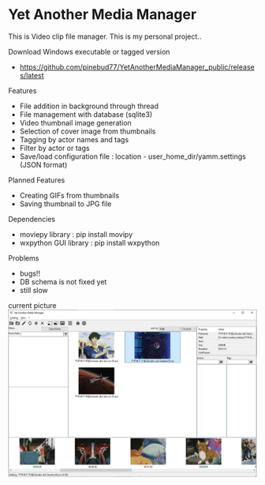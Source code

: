 Yet Another Media Manager
=========================

This is Video clip file manager. This is my personal project..

Download Windows executable or tagged version
* https://github.com/pinebud77/YetAnotherMediaManager_public/releases/latest

Features
* File addition in background through thread
* File management with database (sqlite3)
* Video thumbnail image generation
* Selection of cover image from thumbnails
* Tagging by actor names and tags
* Filter by actor or tags
* Save/load configuration file : location - user_home_dir/yamm.settings (JSON format)

Planned Features
* Creating GIFs from thumbnails
* Saving thumbnail to JPG file

Dependencies
* moviepy library : pip install movipy
* wxpython GUI library : pip install wxpython

Problems
* bugs!!
* DB schema is not fixed yet
* still slow

current picture
![current pic](https://github.com/pinebud77/YetAnotherMediaManager_public/blob/main/yamm.png)
